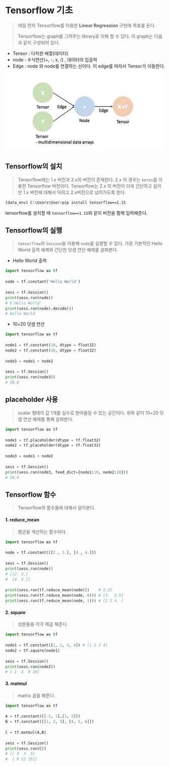 # Tensorflow 기초

> 제일 먼저 Tensorflow를 이용한 **Linear Regression** 구현에 목표를 둔다.  
>
> Tensorflow는 graph를 그려주는 library로 이해 할 수 있다. 이 graph는 다음과 같이 구성되어 있다.

* Tensor : 다차원 배열(데이터)
* node : 수식연산(+, -,  x, /) , 데이터의 입출력
* Edge : node 와 node를 연결하는 선이다. 이 edge를 따라서 Tensor가 이동한다.

![image-20201001222542600](markdown-images/image-20201001222542600.png)





## Tensorflow의 설치

> Tensorflow에는 1.x 버전과 2.x의 버전이 존재한다. 2.x 의 경우는 `keras`를 이용한 Tensorflow 버전이다. Tensorflow는 2.x 의 버전이 더욱 간단하고 쉽지만 1.x 버전에 대해서 익히고 2.x버전으로 넘어가도록 한다.

```bash
(data_env) C:\Users\User>pip install tensorflow==1.15
```

tensorflow를 설치할 때  `tensorflow==1.15`와 같이 버전을 함께 입력해준다.





## Tensorflow의 실행

> `tensorflow`의 `Session`을 이용해 `node`를 실행할 수 있다. 가장 기본적인 Hello World 출력 예제와 간단한 덧셈 연산 예제를 살펴본다.

* Hello World 출력

```python
import tensorflow as tf

node = tf.constant('Hello World')

sess = tf.Session()
print(sess.run(node))
# b'Hello World'
print(sess.run(node).decode())
# Hello World
```

* 10+20 덧셈 연산

```python
import tensorflow as tf

node1 = tf.constant(10, dtype = float32)
node2 = tf.constant(20, dtype = float32)

node3 = node1 + node2

sess = tf.Session()
print(sess.run(node3))
# 30.0
```





## placeholder 사용

> scalar 형태의 값 1개를 실수로 받아들일 수 있는 공간이다. 위와 같이 10+20 덧셈 연산 예제를 통해 살펴본다.

```python
import tensorflow as tf

node1 = tf.placeholder(dtype = tf.float32)
node2 = tf.placeholder(dtype = tf.float32)

node3 = node1 + node2

sess = tf.Session()
print(sess.run(node3, feed_dict={node1:10, node2:20}))
# 30.0
```



## Tensorflow 함수

> Tensorflow의 함수들에 대해서 알아본다.



#### 1. reduce_mean

> 평균을 계산하는 함수이다.

```python
import tensorflow as tf

node = tf.constant([[2., 3.], [4., 4.]])

sess = tf.Session()
print(sess.run(node))
# [[2. 3.]
#  [4. 4.]]

print(sess.run(tf.reduce_mean(node)))    # 3.25
print(sess.run(tf.reduce_mean(node, 0))) # [3.  3.5]
print(sess.run(tf.reduce_mean(node, 1))) # [2.5 4. ]
```



#### 2. square

> 성분들을 각각 제곱 해준다.

```python
import tensorflow as tf

node1 = tf.constant([1, 2, 3, 4]) # [1 2 3 4]
node2 = tf.square(node1)

sess = tf.Session()
print(sess.run(node2))
# [ 1  4  9 16]
```



#### 3. matmul

> matrix 곱을 해준다.

```python
import tensorflow as tf

A = tf.constant([[-1, 1],[1, 2]])
B = tf.constant([[1, 2, 3], [4, 5, 6]])

C = tf.matmul(A,B)

sess = tf.Session()
print(sess.run(C))
# [[ 3  3  3]
#  [ 9 12 15]]
```

